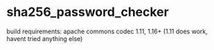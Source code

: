 # sha256_password_checker
build requirements:
apache commons codec 1.11, 1.16+ (1.11 does work, havent tried anything else)

